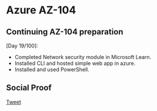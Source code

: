 
# Azure AZ-104

## Continuing AZ-104 preparation

[Day 19/100]:
- Completed Network security module in Microsoft Learn.
- Installed CLI and hosted simple web app in azure.
- Installed and used PowerShell.

## Social Proof

[Tweet](https://twitter.com/SudhaKishoreBC/status/1298117072686215169)

